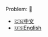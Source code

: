 Problem: :link: 
- [:cn:中文](https://leetcode-cn.com/problems/tenth-line)
- [:us:English](https://leetcode.com/problems/tenth-line)